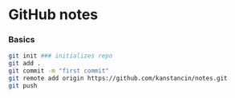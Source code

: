# GitHub notes
### Basics

```bash
git init ### initializes repo 
git add .
git commit -m "first commit"
git remote add origin https://github.com/kanstancin/notes.git
git push 
```